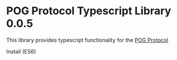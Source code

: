 # POG Protocol Typescript Library 0.0.5

This library provides typescript functionality for the [POG Protocol](https://github.com/neilsarkar/pogp)

Install (ES6)

```ts

```